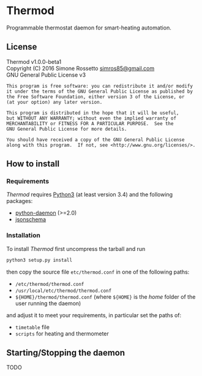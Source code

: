 # Thermod
Programmable thermostat daemon for smart-heating automation.

## License
Thermod v1.0.0-beta1 \
Copyright (C) 2016 Simone Rossetto <simros85@gmail.com> \
GNU General Public License v3

    This program is free software: you can redistribute it and/or modify
    it under the terms of the GNU General Public License as published by
    the Free Software Foundation, either version 3 of the License, or
    (at your option) any later version.

    This program is distributed in the hope that it will be useful,
    but WITHOUT ANY WARRANTY; without even the implied warranty of
    MERCHANTABILITY or FITNESS FOR A PARTICULAR PURPOSE.  See the
    GNU General Public License for more details.

    You should have received a copy of the GNU General Public License
    along with this program.  If not, see <http://www.gnu.org/licenses/>.


## How to install

### Requirements
*Thermod* requires [Python3](https://www.python.org/) (at least version 3.4)
and the following packages:

 - [python-daemon](https://pypi.python.org/pypi/python-daemon) (>=2.0)
 - [jsonschema](https://pypi.python.org/pypi/jsonschema)


### Installation
To install *Thermod* first uncompress the tarball and run

```bash
python3 setup.py install
```

then copy the source file `etc/thermod.conf` in one of the following paths:

 - `/etc/thermod/thermod.conf`
 - `/usr/local/etc/thermod/thermod.conf`
 - `${HOME}/thermod/thermod.conf` (where `${HOME}` is the *home* folder of
   the user running the daemon)

and adjust it to meet your requirements, in particular set the paths of:

 - `timetable` file
 - `scripts` for heating and thermometer


## Starting/Stopping the daemon
TODO
